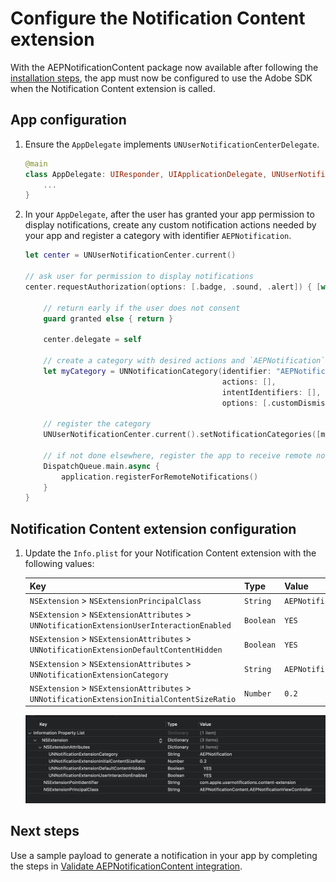 # Configure the Notification Content extension

With the AEPNotificationContent package now available after following the [installation steps](./getting-started.md), the app must now be configured to use the Adobe SDK when the Notification Content extension is called.

## App configuration

1. Ensure the `AppDelegate` implements `UNUserNotificationCenterDelegate`.

    ```swift
    @main
    class AppDelegate: UIResponder, UIApplicationDelegate, UNUserNotificationCenterDelegate {
        ...
    }
    ```

1. In your `AppDelegate`, after the user has granted your app permission to display notifications, create any custom notification actions needed by your app and register a category with identifier `AEPNotification`.

    ```swift
    let center = UNUserNotificationCenter.current()

    // ask user for permission to display notifications
    center.requestAuthorization(options: [.badge, .sound, .alert]) { [weak self] granted, _ in
        
        // return early if the user does not consent 
        guard granted else { return }
        
        center.delegate = self
        
        // create a category with desired actions and `AEPNotification` as the identifier
        let myCategory = UNNotificationCategory(identifier: "AEPNotification",
                                                actions: [],
                                                intentIdentifiers: [],
                                                options: [.customDismissAction])

        // register the category
        UNUserNotificationCenter.current().setNotificationCategories([myCategory])
        
        // if not done elsewhere, register the app to receive remote notifications
        DispatchQueue.main.async {
            application.registerForRemoteNotifications()
        }
    }
    ```

## Notification Content extension configuration

1. Update the `Info.plist` for your Notification Content extension with the following values:

    | Key | Type | Value |
    | --- | --- | --- |
    | `NSExtension` > `NSExtensionPrincipalClass` | `String` | `AEPNotificationContent.AEPNotificationViewController` |
    | `NSExtension` > `NSExtensionAttributes` > `UNNotificationExtensionUserInteractionEnabled` | `Boolean` | `YES` |
    | `NSExtension` > `NSExtensionAttributes` > `UNNotificationExtensionDefaultContentHidden` | `Boolean` | `YES` |
    | `NSExtension` > `NSExtensionAttributes` > `UNNotificationExtensionCategory` | `String` | `AEPNotification` |
    | `NSExtension` > `NSExtensionAttributes` > `UNNotificationExtensionInitialContentSizeRatio` | `Number` | `0.2` |

    <img src="./../Assets/configurePlist.png" />

## Next steps

Use a sample payload to generate a notification in your app by completing the steps in [Validate AEPNotificationContent integration](./validate-integration.md).